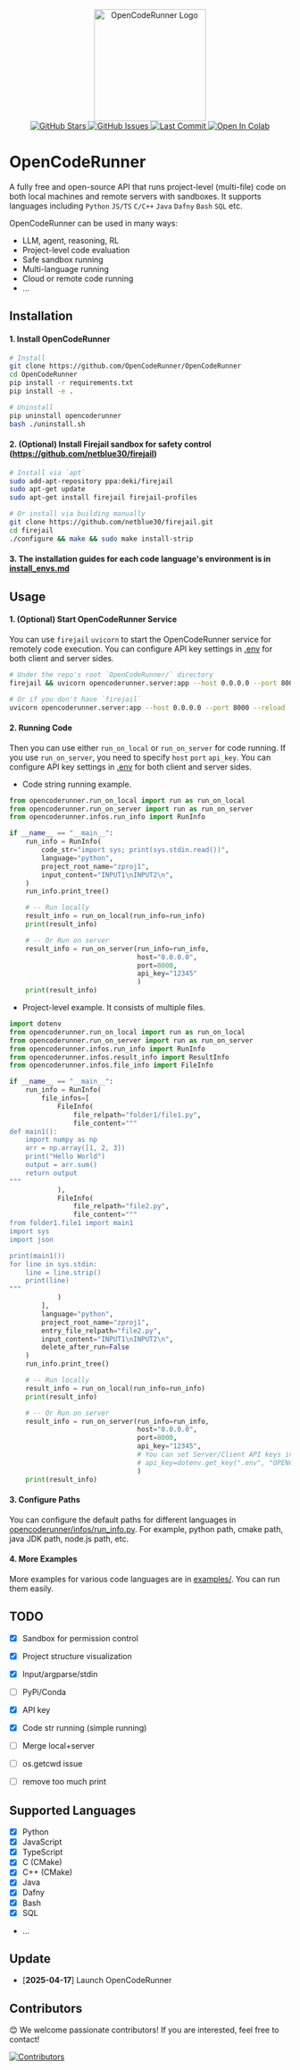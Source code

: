 <div align="center">
  <img src="https://github.com/OpenCodeRunner/OpenCodeRunner/blob/main/assets/opencoderunner_v3_marginborder.png" alt="OpenCodeRunner Logo" width="200"/>
  <br>
  <a href="https://github.com/OpenCodeRunner/OpenCodeRunner/stargazers">
    <img alt="GitHub Stars" src="https://img.shields.io/github/stars/OpenCodeRunner/OpenCodeRunner?style=social">
  </a>
  <a href="https://github.com/OpenCodeRunner/OpenCodeRunner/issues">
    <img alt="GitHub Issues" src="https://img.shields.io/github/issues/OpenCodeRunner/OpenCodeRunner">
  </a>
  <a href="https://github.com/OpenCodeRunner/OpenCodeRunner/commits/main">
    <img alt="Last Commit" src="https://img.shields.io/github/last-commit/OpenCodeRunner/OpenCodeRunner">
  </a>
  <a href="https://colab.research.google.com/drive/1TyG3tdcU3UfYJKVPjP2lBiZOoZC-FEAh?usp=sharing">
    <img alt="Open In Colab" src="https://colab.research.google.com/assets/colab-badge.svg">
  </a>
</div>


# OpenCodeRunner
A fully free and open-source API that runs project-level (multi-file) code on both local machines and remote servers with sandboxes. It supports languages including `Python` `JS/TS` `C/C++` `Java` `Dafny` `Bash` `SQL` etc.

OpenCodeRunner can be used in many ways:
- LLM, agent, reasoning, RL
- Project-level code evaluation
- Safe sandbox running
- Multi-language running
- Cloud or remote code running
- ...
## Installation
#### 1. Install OpenCodeRunner
```bash
# Install
git clone https://github.com/OpenCodeRunner/OpenCodeRunner
cd OpenCodeRunner
pip install -r requirements.txt
pip install -e .

# Uninstall
pip uninstall opencoderunner 
bash ./uninstall.sh
```
#### 2. (Optional) Install Firejail sandbox for safety control (https://github.com/netblue30/firejail)
```bash
# Install via `apt`
sudo add-apt-repository ppa:deki/firejail
sudo apt-get update
sudo apt-get install firejail firejail-profiles

# Or install via building manually
git clone https://github.com/netblue30/firejail.git
cd firejail
./configure && make && sudo make install-strip
```

#### 3. The installation guides for each code language's environment is in [install_envs.md](install_envs.md)


## Usage
#### 1. (Optional) Start OpenCodeRunner Service
You can use `firejail` `uvicorn` to start the OpenCodeRunner service for remotely code execution. You can configure API key settings in [.env](.env) for both client and server sides.
```bash
# Under the repo's root `OpenCodeRunner/` directory
firejail && uvicorn opencoderunner.server:app --host 0.0.0.0 --port 8000 --reload

# Or if you don't have `firejail`
uvicorn opencoderunner.server:app --host 0.0.0.0 --port 8000 --reload
```
#### 2. Running Code
Then you can use either `run_on_local` or `run_on_server` for code running.
If you use `run_on_server`, you need to specify `host` `port` `api_key`. You can configure API key settings in [.env](.env) for both client and server sides.

- Code string running example.
```python
from opencoderunner.run_on_local import run as run_on_local
from opencoderunner.run_on_server import run as run_on_server
from opencoderunner.infos.run_info import RunInfo

if __name__ == "__main__":
    run_info = RunInfo(
        code_str="import sys; print(sys.stdin.read())",
        language="python",
        project_root_name="zproj1",  
        input_content="INPUT1\nINPUT2\n",
    )           
    run_info.print_tree()               

    # -- Run locally
    result_info = run_on_local(run_info=run_info)
    print(result_info)

    # -- Or Run on server
    result_info = run_on_server(run_info=run_info,
                                host="0.0.0.0",
                                port=8000,
                                api_key="12345"
                                )
    print(result_info)
```

- Project-level example. It consists of multiple files.
```python
import dotenv
from opencoderunner.run_on_local import run as run_on_local
from opencoderunner.run_on_server import run as run_on_server
from opencoderunner.infos.run_info import RunInfo
from opencoderunner.infos.result_info import ResultInfo
from opencoderunner.infos.file_info import FileInfo

if __name__ == "__main__":
    run_info = RunInfo(
        file_infos=[
            FileInfo(
                file_relpath="folder1/file1.py",
                file_content="""
def main1():
    import numpy as np
    arr = np.array([1, 2, 3])
    print("Hello World")
    output = arr.sum()
    return output
"""
            ),
            FileInfo(
                file_relpath="file2.py",
                file_content="""
from folder1.file1 import main1
import sys
import json

print(main1())
for line in sys.stdin:
    line = line.strip()
    print(line)
"""
            )
        ],
        language="python",
        project_root_name="zproj1",                   
        entry_file_relpath="file2.py",
        input_content="INPUT1\nINPUT2\n",
        delete_after_run=False
    )                               
    run_info.print_tree()

    # -- Run locally
    result_info = run_on_local(run_info=run_info)
    print(result_info)

    # -- Or Run on server
    result_info = run_on_server(run_info=run_info,
                                host="0.0.0.0",
                                port=8000,
                                api_key="12345",
                                # You can set Server/Client API keys in `.env`
                                # api_key=dotenv.get_key(".env", "OPENCODERUNNER_API_KEY") 
                                )
    print(result_info)
```


#### 3. Configure Paths
You can configure the default paths for different languages in [opencoderunner/infos/run_info.py](opencoderunner/infos/run_info.py). For example, python path, cmake path, java JDK path, node.js path, etc. 

#### 4. More Examples
More examples for various code languages are in [examples/](examples/). You can run them easily.

## TODO
- [x] Sandbox for permission control
- [x] Project structure visualization
- [x] Input/argparse/stdin 
- [ ] PyPi/Conda
- [x] API key
- [x] Code str running (simple running)
- [ ] Merge local+server
- [ ] os.getcwd issue
- [ ] remove too much print


## Supported Languages
- [x] Python
- [x] JavaScript
- [x] TypeScript
- [x] C (CMake)
- [x] C++ (CMake)
- [x] Java
- [x] Dafny
- [x] Bash
- [x] SQL
- ...


## Update
- [**2025-04-17**] Launch OpenCodeRunner


## Contributors
😊 We welcome passionate contributors! If you are interested, feel free to contact!

[![Contributors](https://contrib.rocks/image?repo=OpenCodeRunner/OpenCodeRunner)](https://github.com/OpenCodeRunner/OpenCodeRunner/graphs/contributors)

